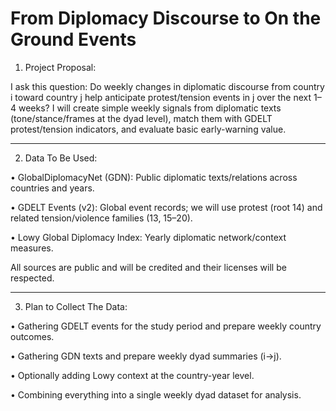 # From Diplomacy Discourse to On the Ground Events
1) Project Proposal:
   
I ask this question: Do weekly changes in diplomatic discourse from country i toward country j help anticipate protest/tension events in j over the next 1–4 weeks? 
I will create simple weekly signals from diplomatic texts (tone/stance/frames at the dyad level), match them with GDELT protest/tension indicators, and evaluate basic early-warning value.
________________________________________
2) Data To Be Used:

•	GlobalDiplomacyNet (GDN): Public diplomatic texts/relations across countries and years.

•	GDELT Events (v2): Global event records; we will use protest (root 14) and related tension/violence families (13, 15–20).

•	Lowy Global Diplomacy Index: Yearly diplomatic network/context measures.

All sources are public and will be credited and their licenses will be respected.
________________________________________
3) Plan to Collect The Data:

•	Gathering GDELT events for the study period and prepare weekly country outcomes.

•	Gathering GDN texts and prepare weekly dyad summaries (i→j).

•	Optionally adding Lowy context at the country-year level.

•	Combining everything into a single weekly dyad dataset for analysis.
